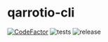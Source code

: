 # qarrotio-cli

[![CodeFactor](https://www.codefactor.io/repository/github/qarrotio/qarrotio-cli/badge/dev)](https://www.codefactor.io/repository/github/qarrotio/qarrotio-cli/overview/dev)
![tests](https://github.com/QarrotIO/qarrotio-cli/actions/workflows/run-tests.yaml/badge.svg)
![release](https://github.com/github/docs/actions/workflows/bump-version.yaml/badge.svg)
